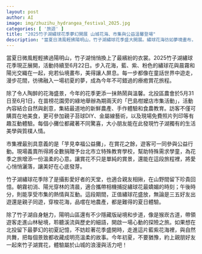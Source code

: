 ```yaml
---
layout: post
author: AI
image: img/zhuzihu_hydrangea_festival_2025.jpg
categories: [ '旅遊' ]
title: "2025竹子湖繡球花季夢幻開展 山城花海、市集與公益溫馨登場"
description: "當夏日清風輕拂陽明山，竹子湖繡球花季盛大開展。繡球花海彷如夢境畫布，搭配在地農產市集、親子DIY與公益義賣活動，療癒花景與生活美學交織，成為親友必訪的夏日賞花地標。漫步花間，品味新鮮農產，為初夏留下最浪漫且溫馨的山城回憶。"
---
```

當夏日微風輕輕拂過陽明山，竹子湖悄悄換上了最繽紛的衣裳。2025竹子湖繡球花季現正展開，活動持續至6月22日。步入花海，藍、紫、粉色的繡球花與晨霧和陽光交織在一起，宛若仙境畫布，美得讓人屏息。每一步都像在童話世界中遊走，漫步花間，彷彿融入一場初夏的夢，成為今年不可錯過的療癒賞花旅程。

除了令人陶醉的花海盛景，今年的花季更添一抹熱鬧與溫馨。北投區農會於5月31日至6月1日，在苗榜花園旁的綠地舉辦為期兩天的「巴島柑嬤店市集活動」，活動內容結合自然與創意，集結最道地的新鮮農產、手作體驗和食農教育。訪客不僅可購買在地美食，更可參加親子苔球DIY、金屬線藝術，以及現場免費照片列印等有趣互動體驗。每個小攤位都藏著不同驚喜，大小朋友能在此發現竹子湖獨有的生活美學與質樸人情。

市集裡最別具意義的是「芋見幸福公益攤」，在賞花之餘，遊客可一同參與公益行動。現場義賣所得將全數捐贈予台北市立特殊教育學校，幫助特殊需求學童，為花季之旅增添一份溫柔的心意。讓賞花不只是單純的賞景，還能在這段旅程裡，將愛心悄悄灑落，讓美好在心底發芽。

竹子湖繡球花季除了是攝影愛好者的天堂，也適合親友相揪，在山野間留下珍貴回憶。朝霧初消、陽光穿林的清晨，適合攜帶相機捕捉繡球花最嬌媚的時刻；午後時分，則能享受市集的熱情與互動。這段期間，正值繡球花盛放，無論是三五好友出遊還是親子同遊，穿梭花海，品嚐在地農產，都是難得的夏日體驗。

除了竹子湖自身魅力，陽明山區還有不少隱藏版祕境和步道，像是猴崁古道，帶領遊客走進山林秘境，聆聽溪流與歷史的細語，開啟一場心動的探險之旅。如果想在北投留下最夢幻的初夏記憶，不妨趁著花季盛開時，走進這片藍紫花海裡，與自然共舞，把每個景致都收藏成明亮溫柔的故事。今年初夏，不要猶豫，約上親朋好友一起來竹子湖賞花，體驗屬於山城的浪漫與活力吧！